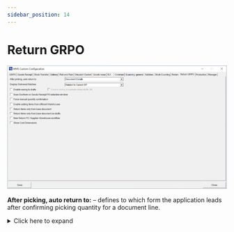 ```yaml
---
sidebar_position: 14
---
```


# Return GRPO

![Return GRPO](./media/return-grpo/return-grpo.png)

**After picking, auto return to:** – defines to which form the application leads after confirming picking quantity for a document line.
    <details>
    <summary>Click here to expand</summary>
    <div>
    **Document Details Workflow**

        ![Document Details Workflow](./media/return-grpo/document-details-workflow.png)

        **Item Details WorkFlow**

        ![Item Details Workflow](./media/return-grpo/item-details-workflow.png)
    </div>
    </details>

**Display Delivered Batches** – display all Batches or only Batches of a related Business Partner.
    <details>
    <summary>Click here to expand</summary>
    <div>
    Reflects the related SAP Business One option:

        ![Display Delivered Batches](./media/return-grpo/return-batches.png)
    </div>
    </details>

**Enable saving to drafts** – allows saving documents as document drafts.
    <details>
    <summary>Click here to expand</summary>
    <div>
    By default, the option is switched off, and the Remarks window looks like this:

        ![Remarks Window](./media/return-grpo/remarks.png)

    When the option is switched on, the Remarks window looks like this:

        ![Remarks Window](./media/return-grpo/remarks-01.png)
    </div>
    </details>

**Enable saving documents when drafts ON** – allows deciding on the Remarks form whether to save a transaction as a document or a document draft.
    <details>
    <summary>Click here to expand</summary>
    <div>
    When the option is checked, two options are available in the Remarks field:

        ![Save Documents](./media/return-grpo/remarks-02.png)
    </div>
    </details>

**Scan DocNum on Goods Receipt PO select window** – checking this option allows you to scan a document by DocNum instead of DocEntry.

**Force manual quantity confirmation** – with this option checked, it is required to manually confirm previously set up quantity (scanning a barcode does not confirm it automatically).

**Enable adding Items from different Warehouses** – it is possibile to add items from different warehouses.

**Return Items only from the base document** – unchecking this checkbox allows creating a Return document based on any Items added to the list. Checking this option causes the Item list to be populated only by Items from the base document.

**Return Items only from the base document for drafts** – works the same way as the option above but for document drafts.

**New Return PO: Supplier-Warehouse workflow** – checking this option affects the workflow in how the Supplier form is displayed first. Choosing a Supplier leads to the Warehouse form. With this setting, scanning a Serial number or a Batch number on the Warehouse selection window will use the "Fast Scan," i.e., select warehouse, item, and serial/batch with the quantity provided in the scanned barcode and add it to the document.

**Show Cost Dimensions** – checking this checkbox adds a button (next to the Back button) on the Quantity form that leads to the Cost Dimensions form.
